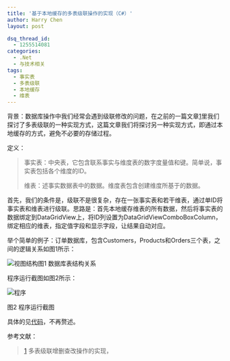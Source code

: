 ```yaml
---
title: '基于本地缓存的多表级联操作的实现（C#）'
author: Harry Chen
layout: post

dsq_thread_id:
  - 1255514081
categories:
  - .Net
  - 与技术相关
tags:
  - 事实表
  - 多表级联
  - 本地缓存
  - 维表
---
```


  背景：数据库操作中我们经常会遇到级联修改的问题，在之前的一篇文章[1]里我们探讨了多表级联的一种实现方式，这篇文章我们将探讨另一种实现方式，即通过本地缓存的方式，避免不必要的存储过程。

定义：

> 事实表：中央表，它包含联系事实与维度表的数字度量值和键。简单说，事实表包括各个维度的ID。
>
> 维表：述事实数据表中的数据。维度表包含创建维度所基于的数据。

  首先，我们的条件是，级联不是很复杂，存在一张事实表和若干维表，通过单ID将事实表和维表进行级联。思路是：首先本地缓存维表的所有数据，然后将事实表的数据绑定到DataGridView上，将ID列设置为DataGridViewComboBoxColumn，绑定相应的维表，指定值字段和显示字段，让结果自动对应。

  举个简单的例子：订单数据库，包含Customers，Products和Orders三个表，之间的逻辑关系如图1所示：

![视图结构][1]图1 数据库表结构关系

  程序运行截图如图2所示：

![程序][2]

图2 程序运行截图

  具体的见[代码][3]，不再赘述。

参考文献：

> [1] 多表级联增删查改操作的实现，
>
> 

   [1]: http://www.roybit.com/wp-content/uploads/2011/02/thumb1.png (视图结构)
   [2]: http://www.roybit.com/wp-content/uploads/2011/02/thumb2.png (程序)
   [3]: http://www.roybit.com/wp-content/uploads/2011/02/testDataUpdate.rar
